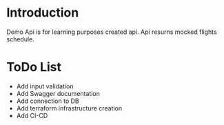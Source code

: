 # Introduction

Demo Api is for learning purposes created api. Api resurns mocked flights schedule.

# ToDo List

- Add input validation
- Add Swagger documentation
- Add connection to DB
- Add terraform infrastructure creation
- Add CI-CD

